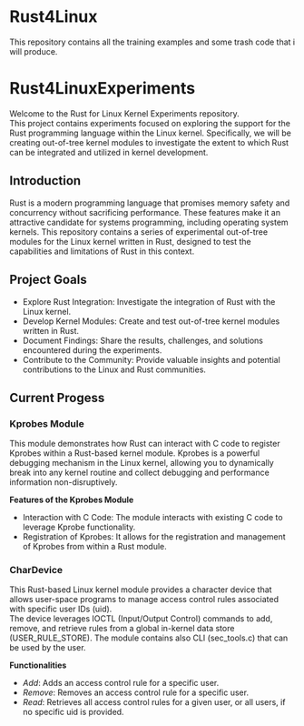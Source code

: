 # Rust4Linux
This repository contains all the training examples and some trash code that i will produce.

# Rust4LinuxExperiments
Welcome to the Rust for Linux Kernel Experiments repository. <br />
This project contains experiments focused on exploring the support for the Rust programming language within the Linux kernel. Specifically, we will be creating out-of-tree kernel modules to investigate the extent to which Rust can be integrated and utilized in kernel development.

## Introduction
Rust is a modern programming language that promises memory safety and concurrency without sacrificing performance. These features make it an attractive candidate for systems programming, including operating system kernels. This repository contains a series of experimental out-of-tree modules for the Linux kernel written in Rust, designed to test the capabilities and limitations of Rust in this context.

## Project Goals
-   Explore Rust Integration: Investigate the integration of Rust with the Linux kernel.
-   Develop Kernel Modules: Create and test out-of-tree kernel modules written in Rust.
-   Document Findings: Share the results, challenges, and solutions encountered during the experiments.
-   Contribute to the Community: Provide valuable insights and potential contributions to the Linux and Rust communities.

## Current Progess
### Kprobes Module
This module demonstrates how Rust can interact with C code to register Kprobes within a Rust-based kernel module. Kprobes is a powerful debugging mechanism in the Linux kernel, allowing you to dynamically break into any kernel routine and collect debugging and performance information non-disruptively.

**Features of the Kprobes Module**
- Interaction with C Code: The module interacts with existing C code to leverage Kprobe functionality.
- Registration of Kprobes: It allows for the registration and management of Kprobes from within a Rust module.

### CharDevice
This Rust-based Linux kernel module provides a character device that allows user-space programs to manage access control rules associated with specific user IDs (uid). <br />
The device leverages IOCTL (Input/Output Control) commands to add, remove, and retrieve rules from a global in-kernel data store (USER_RULE_STORE). The module contains also CLI (sec_tools.c) that can be used by the user.

**Functionalities**
- *Add*: Adds an access control rule for a specific user.
- *Remove*: Removes an access control rule for a specific user.
- *Read*: Retrieves all access control rules for a given user, or all users, if no specific uid is provided.

